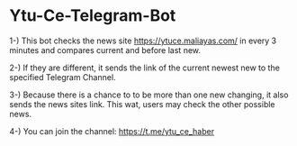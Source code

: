 # Ytu-Ce-Telegram-Bot

1-) This bot checks the news site https://ytuce.maliayas.com/ in every 3 minutes and compares current and before last new.

2-) If they are different, it sends the link of the current newest new to the specified Telegram Channel.

3-) Because there is a chance to to be more than one new changing, it also sends the news sites link. This wat, users may check the other possible news.
 
4-) You can join the channel: https://t.me/ytu_ce_haber
